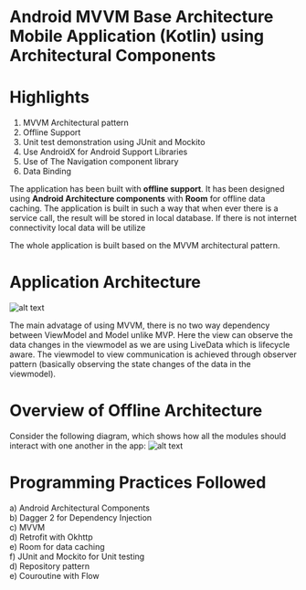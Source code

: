 # Android MVVM Base Architecture Mobile Application (Kotlin) using Architectural Components

# Highlights

1. MVVM Architectural pattern
2. Offline Support
3. Unit test demonstration using JUnit and Mockito
4. Use AndroidX for Android Support Libraries
7. Use of The Navigation component library
8. Data Binding

The application has been built with **offline support**. It has been designed using **Android Architecture components** with **Room** for offline data caching. The application is built in such a way that when ever there is a service call, the result will be stored in local database. If there is not internet connectivity local data will be utilize

The whole application is built based on the MVVM architectural pattern.

# Application Architecture
![alt text](https://cdn-images-1.medium.com/max/1600/1*OqeNRtyjgWZzeUifrQT-NA.png)

The main advatage of using MVVM, there is no two way dependency between ViewModel and Model unlike MVP. Here the view can observe the data changes in the viewmodel as we are using LiveData which is lifecycle aware. The viewmodel to view communication is achieved through observer pattern (basically observing the state changes of the data in the viewmodel).

# Overview of Offline Architecture
Consider the following diagram, which shows how all the modules should interact with one another in the app:
![alt text](https://developer.android.com/topic/libraries/architecture/images/final-architecture.png)

# Programming Practices Followed
a) Android Architectural Components <br/>
b) Dagger 2 for Dependency Injection <br/>
c) MVVM <br/>
d) Retrofit with Okhttp <br/>
e) Room for data caching <br/>
f) JUnit and Mockito for Unit testing <br/>
d) Repository pattern <br/>
e) Couroutine with Flow